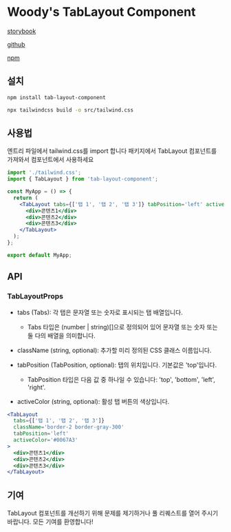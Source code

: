 # Woody's TabLayout Component

[storybook](https://6510550a5afe400b2279aaa9-etfedzaqgg.chromatic.com/?path=/docs/tablayout--docs)

[github](https://github.com/evencoding/layout-component/tree/step2)

[npm](https://www.npmjs.com/package/woody-tab-layout-component)

## 설치

```bash
npm install tab-layout-component

npx tailwindcss build -o src/tailwind.css
```

## 사용법

엔트리 파일에서 tailwind.css를 import 합니다
패키지에서 TabLayout 컴포넌트를 가져와서 컴포넌트에서 사용하세요

```jsx
import './tailwind.css';
import { TabLayout } from 'tab-layout-component';

const MyApp = () => {
  return (
    <TabLayout tabs={['탭 1', '탭 2', '탭 3']} tabPosition='left' activeButtonColor='#0067A3'>
      <div>콘텐츠1</div>
      <div>콘텐츠2</div>
      <div>콘텐츠3</div>
    </TabLayout>
  );
};

export default MyApp;
```

## API

### TabLayoutProps

- tabs (Tabs): 각 탭은 문자열 또는 숫자로 표시되는 탭 배열입니다.

  - Tabs 타입은 (number | string)[]으로 정의되어 있어 문자열 또는 숫자 또는 둘 다의 배열을 의미합니다.

- className (string, optional): 추가할 미리 정의된 CSS 클래스 이름입니다.

- tabPosition (TabPosition, optional): 탭의 위치입니다. 기본값은 'top'입니다.

  - TabPosition 타입은 다음 값 중 하나일 수 있습니다: 'top', 'bottom', 'left', 'right'.

- activeColor (string, optional): 활성 탭 버튼의 색상입니다.

```jsx
<TabLayout
  tabs={['탭 1', '탭 2', '탭 3']}
  className='border-2 border-gray-300'
  tabPosition='left'
  activeColor='#0067A3'
>
  <div>콘텐츠1</div>
  <div>콘텐츠2</div>
  <div>콘텐츠3</div>
</TabLayout>
```

## 기여

TabLayout 컴포넌트를 개선하기 위해 문제를 제기하거나 풀 리퀘스트를 열어 주시기 바랍니다. 모든 기여를 환영합니다!
